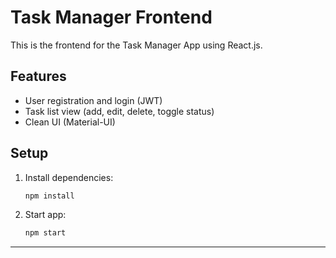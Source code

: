 # Task Manager Frontend

This is the frontend for the Task Manager App using React.js.

## Features
- User registration and login (JWT)
- Task list view (add, edit, delete, toggle status)
- Clean UI (Material-UI)

## Setup
1. Install dependencies:
   ```bash
   npm install
   ```
2. Start app:
   ```bash
   npm start
   ```

---
